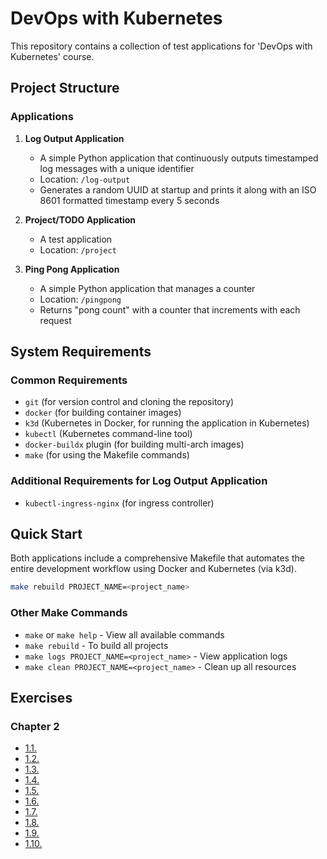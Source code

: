# DevOps with Kubernetes

This repository contains a collection of test applications for 'DevOps with Kubernetes' course.

## Project Structure

### Applications

1. **Log Output Application**
   - A simple Python application that continuously outputs timestamped log messages with a unique identifier
   - Location: `/log-output`
   - Generates a random UUID at startup and prints it along with an ISO 8601 formatted timestamp every 5 seconds

2. **Project/TODO Application**
   - A test application
   - Location: `/project`

3. **Ping Pong Application**
   - A simple Python application that manages a counter
   - Location: `/pingpong`
   - Returns "pong count" with a counter that increments with each request

## System Requirements

### Common Requirements
- `git` (for version control and cloning the repository)
- `docker` (for building container images)
- `k3d` (Kubernetes in Docker, for running the application in Kubernetes)
- `kubectl` (Kubernetes command-line tool)
- `docker-buildx` plugin (for building multi-arch images)
- `make` (for using the Makefile commands)

### Additional Requirements for Log Output Application
- `kubectl-ingress-nginx` (for ingress controller)

## Quick Start

Both applications include a comprehensive Makefile that automates the entire development workflow using Docker and Kubernetes (via k3d).

```bash
make rebuild PROJECT_NAME=<project_name>
```

### Other Make Commands
- `make` or `make help` - View all available commands
- `make rebuild` - To build all projects
- `make logs PROJECT_NAME=<project_name>` - View application logs
- `make clean PROJECT_NAME=<project_name>` - Clean up all resources

## Exercises

### Chapter 2

- [1.1.](https://github.com/AnkS4/devops_with_kubernetes/tree/1.1-patch1/log_output)
- [1.2.](https://github.com/AnkS4/devops_with_kubernetes/tree/1.2/project)
- [1.3.](https://github.com/AnkS4/devops_with_kubernetes/tree/1.3/log_output)
- [1.4.](https://github.com/AnkS4/devops_with_kubernetes/tree/1.4-patch2/project)
- [1.5.](https://github.com/AnkS4/devops_with_kubernetes/tree/1.5/project)
- [1.6.](https://github.com/AnkS4/devops_with_kubernetes/tree/1.6/project)
- [1.7.](https://github.com/AnkS4/devops_with_kubernetes/tree/1.7/log_output)
- [1.8.](https://github.com/AnkS4/devops_with_kubernetes/tree/1.8/project)
- [1.9.](https://github.com/AnkS4/devops_with_kubernetes/tree/1.9/ping_pong)
- [1.10.](https://github.com/AnkS4/devops_with_kubernetes/tree/1.10/log_output)
